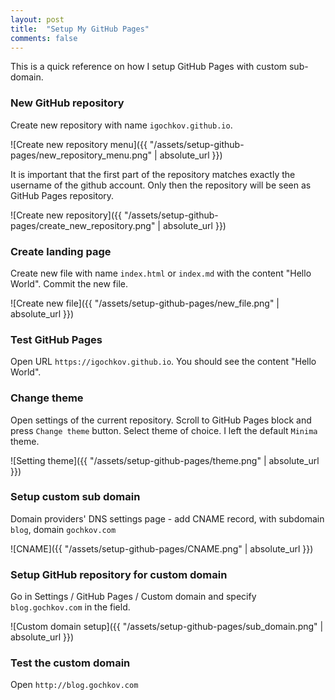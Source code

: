 ```yaml
---
layout: post
title:  "Setup My GitHub Pages"
comments: false
---
```


This is a quick reference on how I setup GitHub Pages with custom sub-domain.

### New GitHub repository
Create new repository with name `igochkov.github.io`. 

![Create new repository menu]({{ "/assets/setup-github-pages/new_repository_menu.png" | absolute_url }})

It is important that the first part of the repository matches exactly the username of the github account. Only then the repository will be seen as GitHub Pages repository.
 
![Create new repository]({{ "/assets/setup-github-pages/create_new_repository.png" | absolute_url }})

### Create landing page
Create new file with name `index.html` or `index.md` with the content "Hello World". Commit the new file.

![Create new file]({{ "/assets/setup-github-pages/new_file.png" | absolute_url }})

### Test GitHub Pages
 Open URL `https://igochkov.github.io`. You should see the content "Hello World".

### Change theme
Open settings of the current repository. Scroll to GitHub Pages block and press `Change theme` button. Select theme of choice. I left the default `Minima` theme.

![Setting theme]({{ "/assets/setup-github-pages/theme.png" | absolute_url }})

### Setup custom sub domain
Domain providers' DNS settings page - add CNAME record, with subdomain `blog`, domain `gochkov.com`

 ![CNAME]({{ "/assets/setup-github-pages/CNAME.png" | absolute_url }})
        
### Setup GitHub repository for custom domain 
 Go in Settings / GitHub Pages / Custom domain and specify `blog.gochkov.com` in the field.

 ![Custom domain setup]({{ "/assets/setup-github-pages/sub_domain.png" | absolute_url }})

### Test the custom domain
Open `http://blog.gochkov.com`

